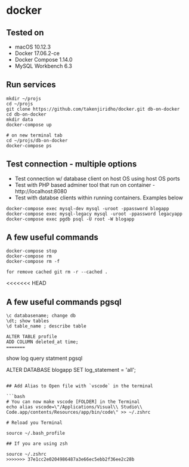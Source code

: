# docker


## Tested on

- macOS 10.12.3
- Docker 17.06.2-ce
- Docker Compose 1.14.0
- MySQL Workbench 6.3

## Run services

```
mkdir ~/projs
cd ~/projs
git clone https://github.com/takenjiridho/docker.git db-on-docker
cd db-on-docker
mkdir data
docker-compose up

# on new terminal tab
cd ~/projs/db-on-docker
docker-compose ps
```

## Test connection - multiple options

- Test connection w/ database client on host OS using host OS ports
- Test with PHP based adminer tool that run on container - http://localhost:8080
- Test with databse clients within running containers. Examples below

```
docker-compose exec mysql-dev mysql -uroot -ppassword blogapp
docker-compose exec mysql-legacy mysql -uroot -ppassword legacyapp
docker-compose exec pgdb psql -U root -W blogapp
```

## A few useful commands

```
docker-compose stop
docker-compose rm
docker-compose rm -f
```

```
for remove cached git rm -r --cached .
```

<<<<<<< HEAD
## A few useful commands pgsql

```
\c databasename; change db
\dt; show tables
\d table_name ; describe table

ALTER TABLE profile
ADD COLUMN deleted_at time;
=======
```
show log query statment  pgsql

ALTER DATABASE blogapp
SET log_statement = 'all';
```

## Add Alias to Open file with `vscode` in the terminal

```bash
# You can now make vscode [FOLDER] in the Terminal
echo alias vscode=\"/Applications/Visual\\ Studio\\ Code.app/contents/Resources/app/bin/code\" >> ~/.zshrc

# Reload you Terminal 

source ~/.bash_profile

## If you are using zsh

source ~/.zshrc
>>>>>>> 37e1cc2e0204986487a3e66ec5ebb2f36ee2c28b
```
